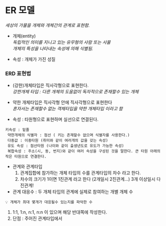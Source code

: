 # ER 모델  

_세상의 가물을 개체와 개체간의 관계로 표현함._ 
     
- 개체(entity)  
    _독립적인 의미를 지니고 있는 유무형의 사람 또는 사물  
    개체의 특성을 나타내는 속성에 의해 식별됨._  

- 속성 : 개체가 가진 성질  
  
  
### ERD 표현법
    
- (강한)개체타입은 직사각형으로 표현한다.  
  _강한개체 타입 : 다른 개체의 도움없이 독자적으로 존재할수 있는 개체_ 

- 약한 개체타입은 직사각형 안에 직사각형으로 표현한다  
   _혼자서는 존재할수 없는 객체타입을 약한 개체타입 이라고 함_
- 속성 : 타원형으로 표현하며 실선으로 연결된다.
```
키속성 : 밑줄
 약한개체의 식별자 : 점선 ( 키는 존재할수 없으며 식별자를 사용한다.)
 다중값 : 이중타원 (취미와 같이 여러개의 값을 갖는 속성)
 유도 속성 : 점선타원 (나이와 같이 출생년도로 유도가 가능한 속성)
 복합속성 : 주소(시, 동, 번지)와 같이 여러 속성을 구성된 것을 말한다. 큰 타원 아래의 작은 타원으로 연결한다.
```

- 관계와 관계타입
   1. 관계집합에 참가하는 개체 타입의 수를 관계타입의 차수 라고 한다.
   2. 차수의 크기가 1이면 1진관계 라고 한다 (2개일시 2진관계...) 3개 이상일시 다진관계!
- 관계 대응수 : 두 개체 타입의 관계에 실제로 참여하는 개별 개체 수
```
💡 개체가 최대 몇개가 대응될수 있는지를 파악한 수
```

   1.  1:1, 1:n, n:1, n:n 이 있으며 해당 반대쪽에 작성한다.
   2. 단점 : 주어진 관계타입에서
